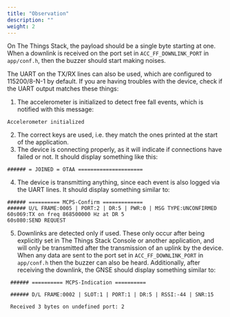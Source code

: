 ```yaml
---
title: "Observation"
description: ""
weight: 2
---
```


On The Things Stack, the payload should be a single byte starting at one. When a downlink is received on the port set in `ACC_FF_DOWNLINK_PORT` in `app/conf.h`, then the buzzer should start making noises.

The UART on the TX/RX lines can also be used, which are configured to 115200/8-N-1 by default. If you are having troubles with the device, check if the UART output matches these things:

1. The accelerometer is initialized to detect free fall events, which is notified with this message:

```
Accelerometer initialized
```

2. The correct keys are used, i.e. they match the ones printed at the start of the application.
3. The device is connecting properly, as it will indicate if connections have failed or not. It should display something like this:

```
###### = JOINED = OTAA =====================
```

4. The device is transmitting anything, since each event is also logged via the UART lines. It should display something similar to:

```
###### ========== MCPS-Confirm =============
###### U/L FRAME:0005 | PORT:2 | DR:5 | PWR:0 | MSG TYPE:UNCONFIRMED
60s069:TX on freq 868500000 Hz at DR 5
60s080:SEND REQUEST
```

5. Downlinks are detected only if used. These only occur after being explicitly set in The Things Stack Console or another application, and will only be transmitted after the transmission of an uplink by the device. When any data are sent to the port set in `ACC_FF_DOWNLINK_PORT` in `app/conf.h` then the buzzer can also be heard. Additionally, after receiving the downlink, the GNSE should display something similar to:

```
 ###### ========== MCPS-Indication ==========

 ###### D/L FRAME:0002 | SLOT:1 | PORT:1 | DR:5 | RSSI:-44 | SNR:15

 Received 3 bytes on undefined port: 2
```
